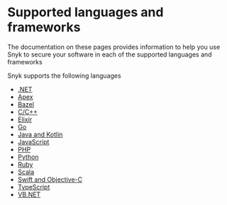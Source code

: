 # Supported languages and frameworks

The documentation on these pages provides information to help you use Snyk to secure your software in each of the supported languages and frameworks&#x20;

Snyk supports the following languages&#x20;

* [.NET](.net/)
* [Apex](apex.md)
* [Bazel](bazel.md)
* [C/C++](c-c++.md)
* [Elixir](elixir.md)
* [Go](go.md)
* [Java and Kotlin](java-and-kotlin.md)
* [JavaScript](javascript.md)
* [PHP](php.md)
* [Python](python.md)&#x20;
* [Ruby](ruby.md)
* [Scala](scala.md)
* [Swift and Objective-C](swift-and-objective-c.md)
* [TypeScript](typescript.md)
* [VB.NET](vb.net.md)





